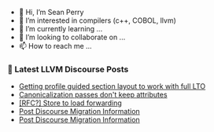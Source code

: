 - 👋 Hi, I’m Sean Perry
- 👀 I’m interested in compilers (c++, COBOL, llvm)
- 🌱 I’m currently learning ...
- 💞️ I’m looking to collaborate on ...
- 📫 How to reach me ...

<!---
s66perry/s66perry is a ✨ special ✨ repository because its `README.md` (this file) appears on your GitHub profile.
You can click the Preview link to take a look at your changes.
--->
### 📕 Latest LLVM Discourse Posts

<!-- DISCOURSE-LLVM:START -->
- [Getting profile guided section layout to work with full LTO](https://discourse.llvm.org/t/getting-profile-guided-section-layout-to-work-with-full-lto/59763/1)
- [Canonicalization passes don&#39;t keep attributes](https://discourse.llvm.org/t/canonicalization-passes-dont-keep-attributes/59750/3)
- [[RFC?] Store to load forwarding](https://discourse.llvm.org/t/rfc-store-to-load-forwarding/59672/8)
- [Post Discourse Migration Information](https://discourse.llvm.org/t/post-discourse-migration-information/59719/3)
- [Post Discourse Migration Information](https://discourse.llvm.org/t/post-discourse-migration-information/59719/2)
<!-- DISCOURSE-LLVM:END -->
